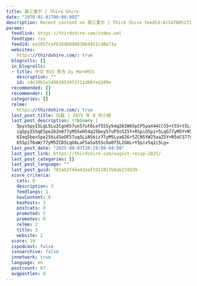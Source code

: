 ```yaml
---
title: 第三夏尔 | Third Shire
date: "1970-01-01T00:00:00Z"
description: Recent content on 第三夏尔 | Third Shire feedId:41147805272531990+userId:77815577132853248
params:
  feedlink: https://thirdshire.com/index.xml
  feedtype: rss
  feedid: ee285fcaf816db89083064451cd0e73a
  websites:
    https://thirdshire.com/: true
  blogrolls: []
  in_blogrolls:
  - title: 中文 RSS 聚合 by MoreRSS
    description: ""
    id: c4e30b2e549839519f2711d98fed209e
  recommended: []
  recommender: []
  categories: []
  relme:
    https://thirdshire.com/: true
  last_post_title: 白露 | 2025 年 8 月小结
  last_post_description: !!binary |
    5pys5pyI5LqL5Lu2CgoK57un57ut6Lef55Sy54q26IW65pCP5paX44CC55+t55+t5LiA5L
    iq5pyI55qE5pe26Ze077yM55eH54q25bey57uP5oSI5Y+R5piO5pi+5LqG77yM5Y+R546w
    6Ieq5bex5pe25bi45oOF57uq5LiN56iz77yM5Lya6I6r5ZCN5YW25aaZ5Y+R5oCS77yM5a
    655piT6aW/77yM5ZCD5LqG6LaF5aSa55Sc6aOf5L2G6L+Y5piv5q2i5Lg=
  last_post_date: "2025-09-07T20:29:00-04:00"
  last_post_link: https://thirdshire.com/august-recap-2025/
  last_post_categories: []
  last_post_language: ""
  last_post_guid: 781ab2f4ea42eaf7d2181fb8ab27dd39
  score_criteria:
    cats: 0
    description: 3
    feedlangs: 1
    hasContent: 0
    hasPosts: 3
    postcats: 0
    promoted: 5
    promotes: 0
    relme: 2
    title: 3
    website: 2
  score: 19
  ispodcast: false
  isnoarchive: false
  innetwork: true
  language: en
  postcount: 67
  avgpostlen: 0
---
```


